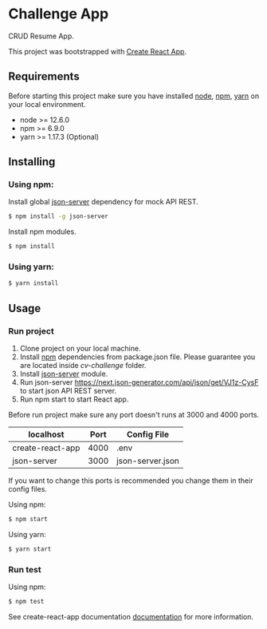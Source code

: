 # Challenge App

CRUD Resume App.

This project was bootstrapped with [Create React App](https://github.com/facebook/create-react-app).

## Requirements

Before starting this project make sure you have installed [node](https://nodejs.org/en/), [npm](https://www.npmjs.com), [yarn](https://yarnpkg.com) on your local environment.

- node >= 12.6.0
- npm >= 6.9.0
- yarn >= 1.17.3 (Optional)

## Installing

### Using npm:

Install global [json-server](https://www.npmjs.com/package/json-server) dependency for mock API REST.

```bash
$ npm install -g json-server
```

Install npm modules.

```bash
$ npm install
```

### Using yarn:

```bash
$ yarn install
```

## Usage

### Run project

1. Clone project on your local machine.
2. Install [npm]() dependencies from package.json file. Please guarantee you are located inside _cv-challenge_ folder.
3. Install [json-server]() module.
4. Run json-server https://next.json-generator.com/api/json/get/VJ1z-CysF to start json API REST server.
5. Run npm start to start React app.

Before run project make sure any port doesn't runs at 3000 and 4000 ports.

| localhost        | Port | Config File      |
| ---------------- | ---- | ---------------- |
| create-react-app | 4000 | .env             |
| json-server      | 3000 | json-server.json |

If you want to change this ports is recommended you change them in their config files.

Using npm:

```bash
$ npm start
```

Using yarn:

```bash
$ yarn start
```

### Run test

Using npm:

```bash
$ npm test
```

See create-react-app documentation [documentation](https://create-react-app.dev/docs/getting-started) for more information.
